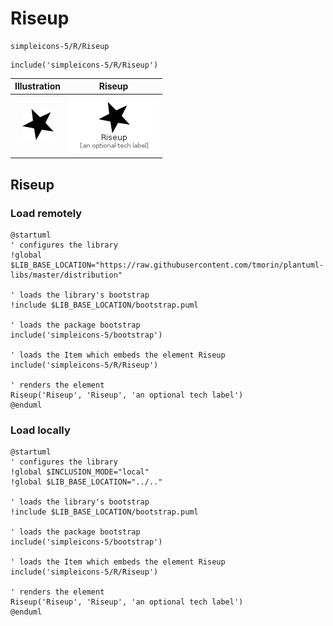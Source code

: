 # Riseup


```text
simpleicons-5/R/Riseup
```

```text
include('simpleicons-5/R/Riseup')
```



| Illustration | Riseup |
| :---: | :---: |
| ![illustration for Illustration](../../simpleicons-5/R/Riseup.png) | ![illustration for Riseup](../../simpleicons-5/R/Riseup.Local.png) |




## Riseup

### Load remotely
```plantuml
@startuml
' configures the library
!global $LIB_BASE_LOCATION="https://raw.githubusercontent.com/tmorin/plantuml-libs/master/distribution"

' loads the library's bootstrap
!include $LIB_BASE_LOCATION/bootstrap.puml

' loads the package bootstrap
include('simpleicons-5/bootstrap')

' loads the Item which embeds the element Riseup
include('simpleicons-5/R/Riseup')

' renders the element
Riseup('Riseup', 'Riseup', 'an optional tech label')
@enduml
```

### Load locally
```plantuml
@startuml
' configures the library
!global $INCLUSION_MODE="local"
!global $LIB_BASE_LOCATION="../.."

' loads the library's bootstrap
!include $LIB_BASE_LOCATION/bootstrap.puml

' loads the package bootstrap
include('simpleicons-5/bootstrap')

' loads the Item which embeds the element Riseup
include('simpleicons-5/R/Riseup')

' renders the element
Riseup('Riseup', 'Riseup', 'an optional tech label')
@enduml
```

